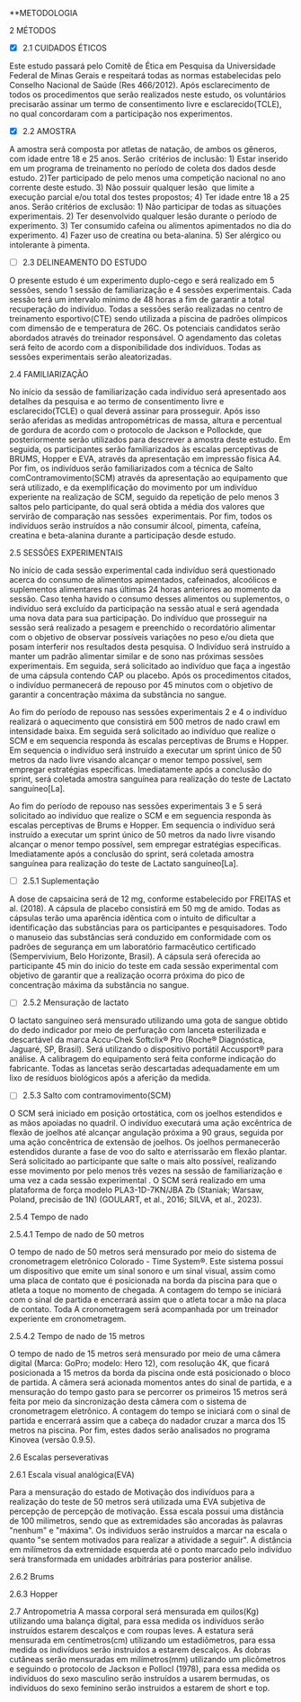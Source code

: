 **METODOLOGIA

2 MÉTODOS

- [x] 2.1 CUIDADOS ÉTICOS

Este estudo passará pelo Comitê de Ética em Pesquisa da Universidade Federal de Minas Gerais e respeitará todas as normas estabelecidas pelo Conselho Nacional de Saúde (Res 466/2012). Após esclarecimento de todos os procedimentos que serão realizados neste estudo, os voluntários precisarão assinar um termo de consentimento livre e esclarecido(TCLE), no qual concordaram com a participação nos experimentos.

- [x] 2.2 AMOSTRA

A amostra será composta por atletas de natação, de ambos os gêneros, com idade entre 18 e 25 anos. Serão  critérios de inclusão: 1) Estar inserido em um programa de treinamento no período de coleta dos dados desde estudo. 2)Ter participado de pelo menos uma competição nacional no ano corrente deste estudo. 3) Não possuir qualquer lesão  que limite a execução parcial e/ou total dos testes propostos; 4) Ter idade entre 18 a 25 anos. Serão critérios de exclusão: 1) Não participar de todas as situações experimentais. 2) Ter desenvolvido qualquer lesão durante o período de experimento. 3) Ter consumido cafeína ou alimentos apimentados no dia do experimento. 4) Fazer uso de creatina ou beta-alanina. 5) Ser alérgico ou intolerante à pimenta. 

- [ ] 2.3 DELINEAMENTO DO ESTUDO

O presente estudo é um experimento duplo-cego e será realizado em 5 sessões, sendo 1 sessão de familiarização e 4 sessões experimentais. Cada sessão terá um intervalo mínimo de 48 horas a fim de garantir a total recuperação do indivíduo. Todas a sessões serão realizadas no centro de treinamento esportivo(CTE) sendo utilizada a piscina de padrões olímpicos com dimensão de e temperatura de 26C. Os potenciais candidatos serão abordados através do treinador responsável. O agendamento das coletas será feito de acordo com a disponibilidade dos indivíduos. Todas as sessões experimentais serão aleatorizadas.


2.4 FAMILIARIZAÇÃO

No início da sessão de familiarização cada indivíduo será apresentado aos detalhes da pesquisa e ao termo de consentimento livre e esclarecido(TCLE) o qual deverá assinar para prosseguir. Após isso serão aferidas as medidas antropométricas de massa, altura e percentual de gordura de acordo com o protocolo de Jackson e Pollockde, que posteriormente serão utilizados para descrever a amostra deste estudo. Em seguida, os participantes serão familiarizados  às escalas perceptivas de BRUMS, Hopper e EVA, através da apresentação em impressão física A4. Por fim, os indivíduos serão familiarizados com a técnica de Salto comContramovimento(SCM) através da apresentação ao equipamento que será utilizado, e da exemplificação do movimento por um indivíduo experiente na realização de SCM, seguido da repetição de pelo menos 3 saltos pelo participante, do qual será obtida a média dos valores que servirão de comparação nas sessões  experimentais. Por fim, todos os  indivíduos serão instruídos a não consumir álcool, pimenta, cafeína, creatina e beta-alanina durante a participação desde estudo.



2.5 SESSÕES EXPERIMENTAIS

No início de cada sessão experimental cada indivíduo será questionado acerca do consumo de alimentos apimentados, cafeinados, alcoólicos e suplementos alimentares nas últimas 24 horas anteriores ao momento da sessão. Caso tenha havido o consumo desses alimentos ou suplementos, o indivíduo será excluído da participação na sessão atual e será agendada uma nova data para sua participação. Do indivíduo que prosseguir na sessão será realizado a pesagem e preenchido o recordatório alimentar com o objetivo de observar possíveis variações  no peso e/ou dieta que posam interferir nos resultados desta pesquisa. O Indivíduo será instruído a manter um padrão alimentar similar e de sono nas próximas sessões experimentais. Em seguida, será solicitado ao indivíduo que faça a ingestão de uma cápsula contendo CAP ou placebo. Após os procedimentos citados, o indivíduo permanecerá de repouso por 45 minutos com o objetivo de garantir a concentração máxima da substância no sangue. 

Ao fim do período de repouso nas sessões experimentais 2 e 4 o indivíduo realizará o aquecimento que consistirá em 500 metros de nado crawl em intensidade baixa. Em seguida será solicitado ao indivíduo que realize o SCM e em sequencia responda às escalas perceptivas de Brums e Hopper. Em sequencia o indivíduo será instruído a executar um sprint único de 50 metros da nado livre visando alcançar o menor tempo possível, sem empregar estratégias específicas. Imediatamente após a conclusão do sprint, será coletada amostra sanguínea para realização do teste de Lactato sanguíneo[La]. 

Ao fim do período de repouso nas sessões experimentais 3 e 5 será solicitado ao indivíduo que realize o SCM e em seguencia responda às escalas perceptivas de Brums e Hopper. Em sequencia o indivíduo será instruído a executar um sprint único de 50 metros da nado livre visando alcançar o menor tempo possível, sem empregar estratégias específicas. Imediatamente após a conclusão do sprint, será coletada amostra sanguínea para realização do teste de Lactato sanguíneo[La]. 
  

- [ ] 2.5.1 Suplementação

A dose de capsaicina será de 12 mg, conforme estabelecido por FREITAS et al. (2018). A cápsula de placebo consistirá em 50 mg de amido. Todas as cápsulas terão uma aparência idêntica com o intuito de dificultar a identificação das substâncias para os participantes e pesquisadores. Todo o manuseio das substâncias será conduzido em conformidade com os padrões de segurança em um laboratório farmacêutico certificado (Sempervivium, Belo Horizonte, Brasil). A cápsula será oferecida ao participante 45 min do inicio do teste em cada sessão experimental com objetivo de garantir que a realização ocorra próxima do pico de concentração máxima da substância no sangue. 

  

- [ ] 2.5.2 Mensuração de lactato

O lactato sanguíneo será mensurado utilizando uma gota de sangue obtido do dedo indicador por meio de perfuração com lanceta esterilizada e descartável da marca Accu-Chek Softclix® Pro (Roche® Diagnóstica, Jaguaré, SP, Brasil). Será utilizando o dispositivo portátil Accusport® para análise. A calibragem do equipamento será feita conforme indicação do fabricante. Todas as lancetas serão descartadas adequadamente em um lixo de resíduos biológicos após a aferição da medida.

  

- [ ] 2.5.3 Salto com contramovimento(SCM)

O SCM será iniciado em posição ortostática, com os joelhos estendidos e as mãos apoiadas no quadril. O indivíduo executará uma ação excêntrica de flexão de joelhos até alcançar angulação próxima a 90 graus, seguida por uma ação concêntrica de extensão de joelhos. Os joelhos permanecerão estendidos durante a fase de voo do salto e aterrissarão em flexão plantar. Será solicitado ao participante que salte o mais alto possível, realizando esse movimento por pelo menos três vezes na sessão de familiarização e uma vez a cada sessão experimental . O SCM será realizado em uma plataforma de força modelo PLA3-1D-7KN/JBA Zb (Staniak; Warsaw, Poland, precisão de 1N) (GOULART, et al., 2016; SILVA, et al., 2023).

2.5.4 Tempo de nado

2.5.4.1 Tempo de nado de 50 metros

O tempo de nado de 50 metros será mensurado por meio do sistema de cronometragem eletrônico Colorado - Time System®. Este sistema possui um dispositivo que emite um sinal sonoro e um sinal visual, assim como uma placa de contato que é posicionada na borda da piscina para que o atleta a toque no momento de chegada. A contagem do tempo se iniciará com o sinal de partida e encerrará assim que o atleta tocar a mão na placa de contato. Toda A cronometragem será acompanhada por um treinador experiente em cronometragem.

2.5.4.2 Tempo de nado de 15 metros

O tempo de nado de 15 metros será mensurado por meio de uma câmera digital (Marca: GoPro; modelo: Hero 12), com resolução 4K, que ficará posicionada a 15 metros da borda da piscina onde está posicionado o bloco de partida. A câmera será acionada momentos antes do sinal de partida, e a mensuração do tempo gasto para se percorrer os primeiros 15 metros será feita por meio da sincronização desta câmera com o sistema de cronometragem eletrônico. A contagem do tempo se iniciará com o sinal de partida e encerrará assim que a cabeça do nadador cruzar a marca dos 15 metros na piscina. Por fim, estes dados serão analisados no programa Kinovea (versão 0.9.5).

2.6 Escalas perseverativas

2.6.1 Escala visual analógica(EVA)

Para a mensuração do estado de Motivação dos indivíduos para a realização do teste de 50 metros será utilizada uma EVA subjetiva de percepção de percepção de motivação. Essa escala possui uma distância de 100 milímetros, sendo que as extremidades são ancoradas às palavras "nenhum" e "máxima". Os indivíduos serão instruídos a marcar na escala o quanto "se sentem motivados para realizar a atividade a seguir". A distância em milímetros da extremidade esquerda até o ponto marcado pelo indivíduo será transformada em unidades arbitrárias para posterior análise.

2.6.2 Brums

2.6.3 Hopper

2.7 Antropometria
A massa corporal será mensurada em quilos(Kg) utilizando uma balança digital, para essa medida os indivíduos serão instruídos estarem descalços e com roupas leves. A estatura será mensurada em centímetros(cm) utilizando um estadiômetros, para essa medida os indivíduos serão instruídos a estarem descalços. As dobras cutâneas serão mensuradas em milímetros(mm) utilizando um plicômetros e seguindo o protocolo de Jackson e Pollocl (1978), para essa medida os indivíduos do sexo masculino serão instruídos a usarem bermudas, os indivíduos do sexo feminino serão instruidos  a estarem de short e top. 